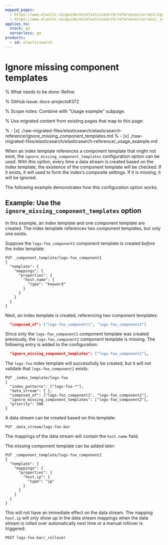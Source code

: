 ```yaml
---
mapped_pages:
  - https://www.elastic.co/guide/en/elasticsearch/reference/current/ignore_missing_component_templates.html
  - https://www.elastic.co/guide/en/elasticsearch/reference/current/_usage_example.html
applies_to:
  stack: ga
  serverless: ga
products:
  - id: elasticsearch
---
```


# Ignore missing component templates

% What needs to be done: Refine

% GitHub issue: docs-projects#372

% Scope notes: Combine with "Usage example" subpage.

% Use migrated content from existing pages that map to this page:

% - [x] ./raw-migrated-files/elasticsearch/elasticsearch-reference/ignore_missing_component_templates.md
% - [x] ./raw-migrated-files/elasticsearch/elasticsearch-reference/_usage_example.md

When an index template references a component template that might not exist, the `ignore_missing_component_templates` configuration option can be used. With this option, every time a data stream is created based on the index template, the existence of the component template will be checked. If it exists, it will used to form the index’s composite settings. If it is missing, it will be ignored.

The following example demonstrates how this configuration option works.

## Example: Use the `ignore_missing_component_templates` option

In this example, an index template and one component template are created. The index template references two component templates, but only one exists.

Suppose the `logs-foo_component1` component template is created *before* the index template:

```console
PUT _component_template/logs-foo_component1
{
  "template": {
    "mappings": {
      "properties": {
        "host.name": {
          "type": "keyword"
        }
      }
    }
  }
}
```

Next, an index template is created, referencing two component templates:

```JSON
  "composed_of": ["logs-foo_component1", "logs-foo_component2"]
```

Since only the `logs-foo_component1` component template was created previously, the `logs-foo_component2` component template is missing. The following entry is added to the configuration:

```JSON
  "ignore_missing_component_templates": ["logs-foo_component2"],
```

The `logs-foo` index template will successfully be created, but it will not validate that `logs-foo_component2` exists:

```console
PUT _index_template/logs-foo
{
  "index_patterns": ["logs-foo-*"],
  "data_stream": { },
  "composed_of": ["logs-foo_component1", "logs-foo_component2"],
  "ignore_missing_component_templates": ["logs-foo_component2"],
  "priority": 500
}
```

A data stream can be created based on this template:

```console
PUT _data_stream/logs-foo-bar
```
The mappings of the data stream will contain the `host.name` field.

The missing component template can be added later:

```console
PUT _component_template/logs-foo_component2
{
  "template": {
    "mappings": {
      "properties": {
        "host.ip": {
          "type": "ip"
        }
      }
    }
  }
}
```

This will not have an immediate effect on the data stream. The mapping `host.ip` will only show up in the data stream mappings when the data stream is rolled over automatically next time or a manual rollover is triggered:

```console
POST logs-foo-bar/_rollover
```


